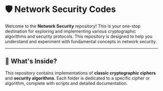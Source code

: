 # 🛡️ Network Security Codes

Welcome to the **Network Security** repository! This is your one-stop destination for exploring and implementing various cryptographic algorithms and security protocols. This repository is designed to help you understand and experiment with fundamental concepts in network security.

---

## 🚀 **What's Inside?**

This repository contains implementations of **classic cryptographic ciphers** and **security algorithms**. Each folder is dedicated to a specific cipher or algorithm, complete with scripts and detailed documentation.
